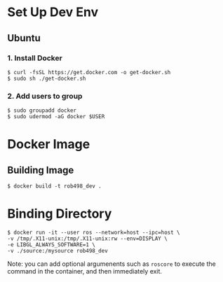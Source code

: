 # Set Up Dev Env

## Ubuntu

### 1. Install Docker

```
$ curl -fsSL https://get.docker.com -o get-docker.sh
$ sudo sh ./get-docker.sh
```

### 2. Add users to group
```
$ sudo groupadd docker
$ sudo udermod -aG docker $USER
```

# Docker Image

## Building Image

```
$ docker build -t rob498_dev .
```

# Binding Directory

```
$ docker run -it --user ros --network=host --ipc=host \
-v /tmp/.X11-unix:/tmp/.X11-unix:rw --env=DISPLAY \
-e LIBGL_ALWAYS_SOFTWARE=1 \
-v ./source:/mysource rob498_dev
```
Note: you can add optional argumenents such as `roscore` to execute the command in the container, and then immediately exit.